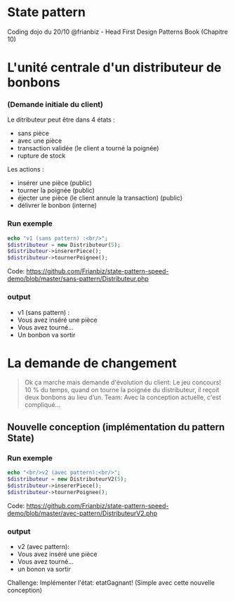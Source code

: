 # State pattern
Coding dojo du 20/10 @frianbiz - Head First Design Patterns Book (Chapitre 10)

# L'unité centrale d'un distributeur de bonbons
### (Demande initiale du client)
Le ditributeur peut être dans 4 états :
 - sans pièce
 - avec une pièce
 - transaction validée (le client a tourné la poignée)
 - rupture de stock
 
Les actions :
- insérer une pièce (public)
- tourner la poignée (public)
- éjecter une pièce (le client annule la transaction) (public)
- délivrer le bonbon (interne)

### Run exemple
```php
echo "v1 (sans pattern) :<br/>";
$distributeur = new Distributeur(5);
$distributeur->insererPiece();
$distributeur->tournerPoignee();
```
Code: https://github.com/Frianbiz/state-pattern-speed-demo/blob/master/sans-pattern/Distributeur.php

### output
 - v1 (sans pattern) :
 - Vous avez inséré une pièce
 - Vous avez tourné...
 - Un bonbon va sortir
 
# La demande de changement
> Ok ça marche mais demande d'évolution du client: Le jeu concours! 10 % du temps, quand on tourne la poignée du distributeur, il reçoit deux bonbons au lieu d’un.
> Team: Avec la conception actuelle, c'est compliqué...

## Nouvelle conception (implémentation du pattern State)
### Run exemple
```php
echo "<br/>v2 (avec pattern):<br/>";
$distributeur = new DistributeurV2(5);
$distributeur->insererPiece();
$distributeur->tournerPoignee();
```
Code: https://github.com/Frianbiz/state-pattern-speed-demo/blob/master/avec-pattern/DistributeurV2.php

### output
 - v2 (avec pattern):
 - Vous avez inséré une pièce
 - Vous avez tourné...
 - un bonon va sortir

Challenge: Implémenter l'état: etatGagnant! (Simple avec cette nouvelle conception)
 




